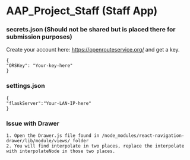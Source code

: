 # AAP_Project_Staff (Staff App)

### secrets.json (Should not be shared but is placed there for submission purposes)
Create your account here: https://openrouteservice.org/ and get a key.
```
{
"ORSKey": "Your-key-here"
}
```

### settings.json
```
{
"flaskServer":"Your-LAN-IP-here"
}
```

### Issue with Drawer
```
1. Open the Drawer.js file found in /node_modules/react-navigation-drawer/lib/module/views/ folder
2. You will find interpolate in two places, replace the interpolate with interpolateNode in those two places.
```
